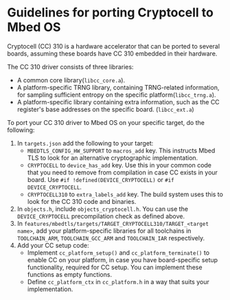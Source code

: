 # Guidelines for porting Cryptocell to Mbed OS

Cryptocell (CC) 310 is a hardware accelerator that can be ported to several boards, assuming these boards have CC 310 embedded in their hardware.

The CC 310 driver consists of three libraries:

* A common core library(`libcc_core.a`).
* A platform-specific TRNG library, containing TRNG-related information, for sampling sufficient entropy on the specific platform(`libcc_trng.a`).
* A platform-specific library containing extra information, such as the CC register's base addresses on the specific board. (`libcc_ext.a`)

To port your CC 310 driver to Mbed OS on your specific target, do the following:

1. In `targets.json` add the following  to your target:
 	* `MBEDTLS_CONFIG_HW_SUPPORT` to `macros_add` key. This instructs Mbed TLS to look for an alternative cryptographic implementation.
 	* `CRYPTOCELL` to `device_has_add` key. Use this in your common code that you need to remove from compilation in case CC exists in your board. Use `#if !defined(DEVICE_CRYPTOCELL)` or  `#if DEVICE_CRYPTOCELL`.
 	* `CRYPTOCELL310` to `extra_labels_add` key. The build system uses this to look for the CC 310 code and binaries.
1. In `objects.h`, include `objects_cryptocell.h`. You can use the `DEVICE_CRYPTOCELL` precompilation check as defined above.
1. In `features/mbedtls/targets/TARGET_CRYPTOCELL310/TARGET_<target name>`, add your platform-specific libraries for all toolchains in `TOOLCHAIN_ARM`, `TOOLCHAIN_GCC_ARM` and `TOOLCHAIN_IAR` respectively.
1. Add your CC setup code:
	* Implement `cc_platform_setup()` and `cc_platform_terminate()` to enable CC on your platform, in case you have board-specific setup functionality, required for CC setup. You can implement these functions as empty functions.
	* Define `cc_platform_ctx` in `cc_platform.h` in a way that suits your implementation.
 

